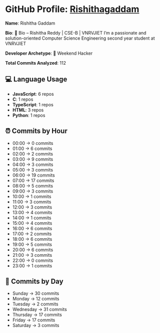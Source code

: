# GitHub Profile: [Rishithagaddam](https://github.com/Rishithagaddam)

**Name**: Rishitha Gaddam

**Bio**: 🔹 Bio – Rishitha Reddy | CSE-B | VNRVJIET
I’m a passionate and solution-oriented Computer Science Engineering second year student at VNRVJIET

**Developer Archetype**: 🧪 Weekend Hacker

**Total Commits Analyzed**: 112

## 💻 Language Usage
- **JavaScript**: 6 repos
- **C**: 1 repos
- **TypeScript**: 1 repos
- **HTML**: 3 repos
- **Python**: 1 repos

## ⏰ Commits by Hour
- 00:00 → 0 commits
- 01:00 → 6 commits
- 02:00 → 2 commits
- 03:00 → 9 commits
- 04:00 → 3 commits
- 05:00 → 3 commits
- 06:00 → 19 commits
- 07:00 → 17 commits
- 08:00 → 5 commits
- 09:00 → 3 commits
- 10:00 → 1 commits
- 11:00 → 3 commits
- 12:00 → 3 commits
- 13:00 → 4 commits
- 14:00 → 1 commits
- 15:00 → 4 commits
- 16:00 → 6 commits
- 17:00 → 2 commits
- 18:00 → 6 commits
- 19:00 → 5 commits
- 20:00 → 6 commits
- 21:00 → 3 commits
- 22:00 → 0 commits
- 23:00 → 1 commits

## 📅 Commits by Day
- Sunday → 30 commits
- Monday → 12 commits
- Tuesday → 2 commits
- Wednesday → 31 commits
- Thursday → 17 commits
- Friday → 17 commits
- Saturday → 3 commits
